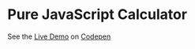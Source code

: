 # Pure JavaScript Calculator

See the [Live Demo](https://codepen.io/nicoleyyr/pen/rNVPaaO) on [Codepen](https://codepen.io/)